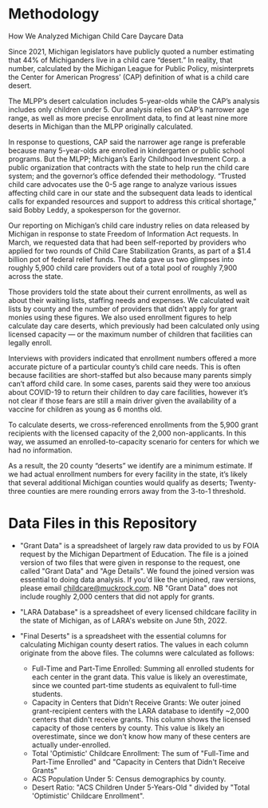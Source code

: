 # Methodology

How We Analyzed Michigan Child Care Daycare Data

Since 2021, Michigan legislators have publicly quoted a number estimating that 44% of Michiganders live in a child care “desert.” In reality, that number, calculated by the Michigan League for Public Policy, misinterprets the Center for American Progress’ (CAP) definition of what is a child care desert. 

The MLPP’s desert calculation includes 5-year-olds while the CAP’s analysis includes only children under 5. Our analysis relies on CAP’s narrower age range, as well as more precise enrollment data, to find at least nine more deserts in Michigan than the MLPP originally calculated. 

In response to questions, CAP said the narrower age range is preferable because many 5-year-olds are enrolled in kindergarten or public school programs. But the MLPP; Michigan’s Early Childhood Investment Corp. a public organization that contracts with the state to help run the child care system; and the governor’s office defended their methodology. “Trusted child care advocates use the 0-5 age range to analyze various issues affecting child care in our state and the subsequent data leads to identical calls for expanded resources and support to address this critical shortage,” said Bobby Leddy, a spokesperson for the governor.

Our reporting on Michigan’s child care industry relies on data released by Michigan in response to state Freedom of Information Act requests. In March, we requested data that had been self-reported by providers who applied for two rounds of Child Care Stabilization Grants, as part of a $1.4 billion pot of federal relief funds. The data gave us two glimpses into roughly 5,900 child care providers out of a total pool of roughly 7,900 across the state.

Those providers told the state about their current enrollments, as well as about their waiting lists, staffing needs and expenses. We calculated wait lists by county and the number of providers that didn’t apply for grant monies using these figures. We also used enrollment figures to help calculate day care deserts, which previously had been calculated only using licensed capacity — or the maximum number of children that facilities can legally enroll. 

Interviews with providers indicated that enrollment numbers offered a more accurate picture of a particular county’s child care needs. This is often because facilities are short-staffed but also because many parents simply can’t afford child care. In some cases, parents said they were too anxious about COVID-19 to return their children to day care facilities, however it’s not clear if those fears are still a main driver given the availability of a vaccine for children as young as 6 months old.

To calculate deserts, we cross-referenced enrollments from the 5,900 grant recipients with the licensed capacity of the 2,000 non-applicants. In this way, we assumed an enrolled-to-capacity scenario for centers for which we had no information. 

As a result, the 20 county “deserts” we identify are a minimum estimate. If we had actual enrollment numbers for every facility in the state, it’s likely that several additional Michigan counties would qualify as deserts; Twenty-three counties are mere rounding errors away from the 3-to-1 threshold.


#  Data Files in this Repository

- "Grant Data" is a spreadsheet of largely raw data provided to us by FOIA request by the Michigan Department of Education. The file is a joined version of two files that were given in response to the request, one called "Grant Data" and "Age Details". We found the joined version was essential to doing data analysis. If you'd like the unjoined, raw versions, please email childcare@muckrock.com. NB "Grant Data" does not include roughly 2,000 centers that did not apply for grants. 

- "LARA Database" is a spreadsheet of every licensed childcare facility in the state of Michigan, as of LARA's website on June 5th, 2022.

- "Final Deserts" is a spreadsheet with the essential columns for calculating Michigan county desert ratios. The values in each column originate from the above files. The columns were calculated as follows:
    - Full-Time and Part-Time Enrolled: Summing all enrolled students for each center in the grant data. This value is likely an overestimate, since we counted part-time students as equivalent to full-time students.
    - Capacity in Centers that Didn't Receive Grants: We outer joined grant-recipient centers with the LARA database to identify ~2,000 centers that didn't receive grants. This column shows the licensed capacity of those centers by county. This value is likely an overestimate, since we don't know how many of these centers are actually under-enrolled.
    - Total 'Optimistic' Childcare Enrollment: The sum of "Full-Time and Part-Time Enrolled" and "Capacity in Centers that Didn't Receive Grants"
    - ACS Population Under 5: Census demographics by county.
    - Desert Ratio: "ACS Children Under 5-Years-Old	" divided by "Total 'Optimistic' Childcare Enrollment".
